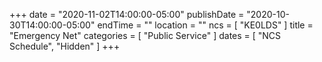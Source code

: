 +++
date = "2020-11-02T14:00:00-05:00"
publishDate = "2020-10-30T14:00:00-05:00"
endTime = ""
location = ""
ncs = [ "KE0LDS" ]
title = "Emergency Net"
categories = [ "Public Service" ]
dates = [ "NCS Schedule", "Hidden" ]
+++
